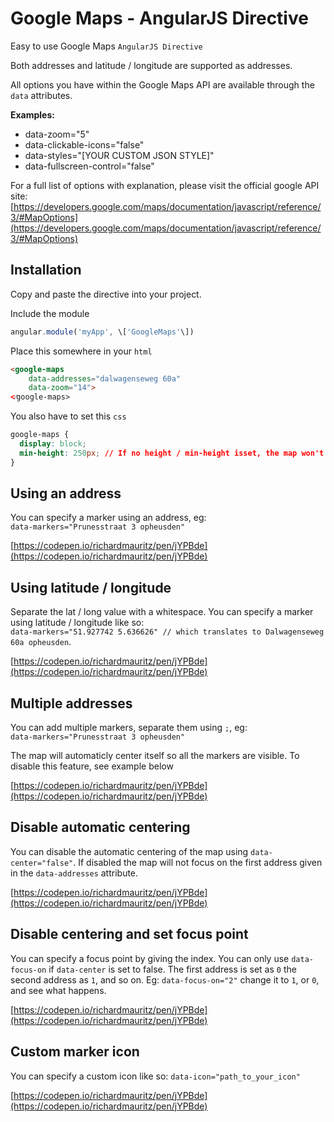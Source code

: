 Google Maps - AngularJS Directive
=================================

Easy to use Google Maps `AngularJS Directive`

Both addresses and latitude / longitude are supported as addresses.

All options you have within the Google Maps API are available through the `data` attributes.

**Examples:**  

*   data-zoom="5"
*   data-clickable-icons="false"
*   data-styles="\[YOUR CUSTOM JSON STYLE\]"
*   data-fullscreen-control="false"

For a full list of options with explanation, please visit the official google API site: [https://developers.google.com/maps/documentation/javascript/reference/3/#MapOptions](https://developers.google.com/maps/documentation/javascript/reference/3/#MapOptions)

Installation
------------

Copy and paste the directive into your project.

Include the module

```javascript
angular.module('myApp', \['GoogleMaps'\])
```

Place this somewhere in your `html`

```html
<google-maps 
    data-addresses="dalwagenseweg 60a" 
    data-zoom="14">
<⁄google-maps>
```

You also have to set this `css`

```css
google-maps {
  display: block;
  min-height: 250px; // If no height / min-height isset, the map won't be visible.
}
```

Using an address
----------------

You can specify a marker using an address, eg:  
`data-markers="Prunesstraat 3 opheusden"`

[https://codepen.io/richardmauritz/pen/jYPBde](https://codepen.io/richardmauritz/pen/jYPBde)

Using latitude / longitude
--------------------------

Separate the lat / long value with a whitespace. You can specify a marker using latitude / longitude like so:  
`data-markers="51.927742 5.636626" // which translates to Dalwagenseweg 60a opheusden`.

[https://codepen.io/richardmauritz/pen/jYPBde](https://codepen.io/richardmauritz/pen/jYPBde)

Multiple addresses
------------------

You can add multiple markers, separate them using `;`, eg:  
`data-markers="Prunesstraat 3 opheusden"`

The map will automaticly center itself so all the markers are visible. To disable this feature, see example below

[https://codepen.io/richardmauritz/pen/jYPBde](https://codepen.io/richardmauritz/pen/jYPBde)

Disable automatic centering
---------------------------

You can disable the automatic centering of the map using  `data-center="false"`. If disabled the map will not focus on the first address given in the `data-addresses` attribute.

[https://codepen.io/richardmauritz/pen/jYPBde](https://codepen.io/richardmauritz/pen/jYPBde)

Disable centering and set focus point
-------------------------------------

You can specify a focus point by giving the index. You can only use `data-focus-on` if `data-center` is set to false. The first address is set as `0` the second address as `1`, and so on.  Eg: `data-focus-on="2"` change it to `1`, or `0`, and see what happens.

[https://codepen.io/richardmauritz/pen/jYPBde](https://codepen.io/richardmauritz/pen/jYPBde)

Custom marker icon
-------------------------------------

You can specify a custom icon like so: `data-icon="path_to_your_icon"`

[https://codepen.io/richardmauritz/pen/jYPBde](https://codepen.io/richardmauritz/pen/jYPBde)
